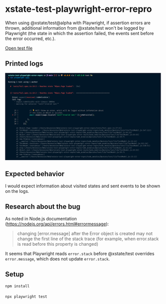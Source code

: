 # xstate-test-playwright-error-repro

When using @xstate/test@alpha with Playwright, if assertion errors are thrown, additional information from @xstate/test won't be logged by Playwright (the state in which the assertion failed, the events sent before the error occurred, etc.).

[Open test file](./tests/fail.spec.ts)

## Printed logs

![Screenshot](./CleanShot%202022-07-01%20at%2011.30.26.png)

## Expected behavior

I would expect information about visited states and sent events to be shown on the logs.

## Research about the bug

As noted in Node.js documentation (https://nodejs.org/api/errors.html#errormessage):

> changing [error.message] after the Error object is created may not change the first line of the stack trace
> (for example, when error.stack is read before this property is changed)

It seems that Playwright reads `error.stack` before @xstate/test overrides `error.message`, which does not update `error.stack`.

## Setup

```sh
npm install

npx playwright test
```
